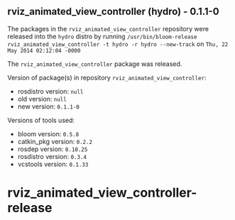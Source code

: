 ## rviz_animated_view_controller (hydro) - 0.1.1-0

The packages in the `rviz_animated_view_controller` repository were released into the `hydro` distro by running `/usr/bin/bloom-release rviz_animated_view_controller -t hydro -r hydro --new-track` on `Thu, 22 May 2014 02:12:04 -0000`

The `rviz_animated_view_controller` package was released.

Version of package(s) in repository `rviz_animated_view_controller`:
- rosdistro version: `null`
- old version: `null`
- new version: `0.1.1-0`

Versions of tools used:
- bloom version: `0.5.8`
- catkin_pkg version: `0.2.2`
- rosdep version: `0.10.25`
- rosdistro version: `0.3.4`
- vcstools version: `0.1.33`


rviz_animated_view_controller-release
=====================================
